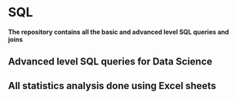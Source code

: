 # SQL

**The repository contains all the basic and advanced level SQL queries and joins** 

## Advanced level SQL queries for Data Science

## All statistics analysis done using Excel sheets

